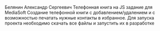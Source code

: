 Белянин Александр Сергеевич
Телефонная книга на JS задание для MediaSoft
Создание телефонной книги с добавлением/удалением и с возможностью  печатать нужные контакты в избранное.
Для запуска проекта необходимо скачать все файлы и запустить их в разработке
